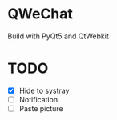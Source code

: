 # QWeChat
Build with PyQt5 and QtWebkit

# TODO
* [x] Hide to systray
* [ ] Notification
* [ ] Paste picture
